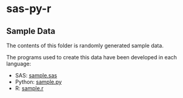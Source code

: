 # sas-py-r

## Sample Data

The contents of this folder is randomly generated sample data.

The programs used to create this data have been developed in each language:

- SAS: [sample.sas](../src/sample.sas)
- Python: [sample.py](../src/sample.py)
- R: [sample.r](../src/sample.r)
